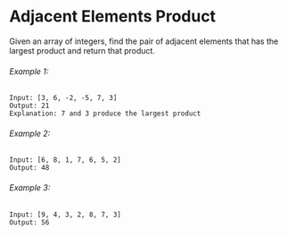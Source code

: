 # Adjacent Elements Product

Given an array of integers, find the pair of adjacent elements that has the largest product and return that product.

###### Example 1:

```
Input: [3, 6, -2, -5, 7, 3]
Output: 21
Explanation: 7 and 3 produce the largest product
```

###### Example 2:

```
Input: [6, 8, 1, 7, 6, 5, 2]
Output: 48
```

###### Example 3:

```
Input: [9, 4, 3, 2, 8, 7, 3]
Output: 56
```
